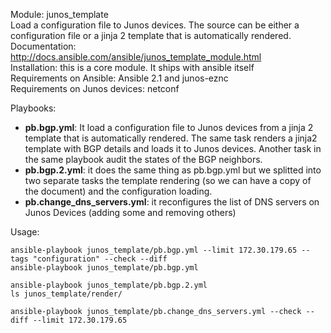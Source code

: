 Module: junos_template  
Load a configuration file to Junos devices. The source can be either a configuration file or a jinja 2 template that is automatically rendered.  
Documentation: http://docs.ansible.com/ansible/junos_template_module.html  
Installation: this is a core module. It ships with ansible itself   
Requirements on Ansible: Ansible 2.1 and junos-eznc  
Requirements on  Junos devices: netconf  

Playbooks:  
- **pb.bgp.yml**: It load a configuration file to Junos devices from a jinja 2 template that is automatically rendered.  The same task renders a jinja2 template with BGP details and loads it to Junos devices. Another task in the same playbook audit the states of the BGP neighbors. 
- **pb.bgp.2.yml**: it does the same thing as pb.bgp.yml but we splitted into two separate tasks the template rendering (so we can have a copy of the document) and the configuration loading.  
- **pb.change_dns_servers.yml**: it reconfigures the list of DNS servers on Junos Devices (adding some and removing others) 

Usage:
```
ansible-playbook junos_template/pb.bgp.yml --limit 172.30.179.65 --tags "configuration" --check --diff  
ansible-playbook junos_template/pb.bgp.yml  

ansible-playbook junos_template/pb.bgp.2.yml  
ls junos_template/render/   

ansible-playbook junos_template/pb.change_dns_servers.yml --check --diff --limit 172.30.179.65
```
